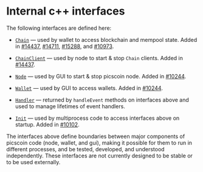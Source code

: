 # Internal c++ interfaces

The following interfaces are defined here:

* [`Chain`](chain.h) — used by wallet to access blockchain and mempool state. Added in [#14437](https://github.com/picscoin/picscoin/pull/14437), [#14711](https://github.com/picscoin/picscoin/pull/14711), [#15288](https://github.com/picscoin/picscoin/pull/15288), and [#10973](https://github.com/picscoin/picscoin/pull/10973).

* [`ChainClient`](chain.h) — used by node to start & stop `Chain` clients. Added in [#14437](https://github.com/picscoin/picscoin/pull/14437).

* [`Node`](node.h) — used by GUI to start & stop picscoin node. Added in [#10244](https://github.com/picscoin/picscoin/pull/10244).

* [`Wallet`](wallet.h) — used by GUI to access wallets. Added in [#10244](https://github.com/picscoin/picscoin/pull/10244).

* [`Handler`](handler.h) — returned by `handleEvent` methods on interfaces above and used to manage lifetimes of event handlers.

* [`Init`](init.h) — used by multiprocess code to access interfaces above on startup. Added in [#10102](https://github.com/picscoin/picscoin/pull/10102).

The interfaces above define boundaries between major components of picscoin code (node, wallet, and gui), making it possible for them to run in different processes, and be tested, developed, and understood independently. These interfaces are not currently designed to be stable or to be used externally.
